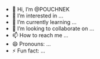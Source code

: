 - 👋 Hi, I’m @POUCHNEK
- 👀 I’m interested in ...
- 🌱 I’m currently learning ...
- 💞️ I’m looking to collaborate on ...
- 📫 How to reach me ...
- 😄 Pronouns: ...
- ⚡ Fun fact: ...

<!---
POUCHNEK/POUCHNEK is a ✨ special ✨ repository because its `README.md` (this file) appears on your GitHub profile.
You can click the Preview link to take a look at your changes.
--->
